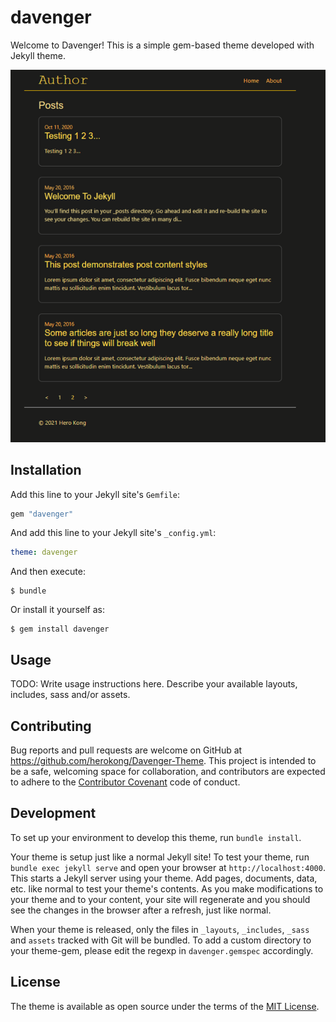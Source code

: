 # davenger

Welcome to Davenger! This is a simple gem-based theme developed with Jekyll theme.

<img src="https://raw.githubusercontent.com/herokong/Davenger-Theme/master/_screenshot/davenger.png"/>

## Installation

Add this line to your Jekyll site's `Gemfile`:

```ruby
gem "davenger"
```

And add this line to your Jekyll site's `_config.yml`:

```yaml
theme: davenger
```

And then execute:

    $ bundle

Or install it yourself as:

    $ gem install davenger

## Usage

TODO: Write usage instructions here. Describe your available layouts, includes, sass and/or assets.

## Contributing

Bug reports and pull requests are welcome on GitHub at https://github.com/herokong/Davenger-Theme. This project is intended to be a safe, welcoming space for collaboration, and contributors are expected to adhere to the [Contributor Covenant](http://contributor-covenant.org) code of conduct.

## Development

To set up your environment to develop this theme, run `bundle install`.

Your theme is setup just like a normal Jekyll site! To test your theme, run `bundle exec jekyll serve` and open your browser at `http://localhost:4000`. This starts a Jekyll server using your theme. Add pages, documents, data, etc. like normal to test your theme's contents. As you make modifications to your theme and to your content, your site will regenerate and you should see the changes in the browser after a refresh, just like normal.

When your theme is released, only the files in `_layouts`, `_includes`, `_sass` and `assets` tracked with Git will be bundled.
To add a custom directory to your theme-gem, please edit the regexp in `davenger.gemspec` accordingly.

## License

The theme is available as open source under the terms of the [MIT License](https://opensource.org/licenses/MIT).

